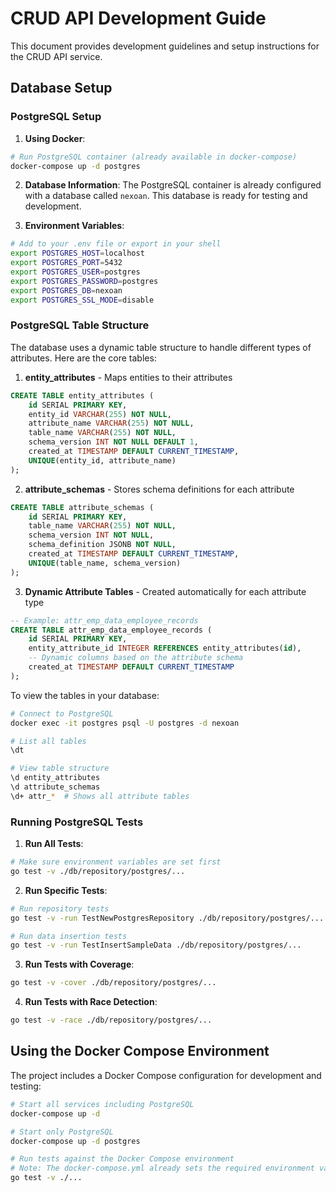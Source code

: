 # CRUD API Development Guide

This document provides development guidelines and setup instructions for the CRUD API service.

## Database Setup

### PostgreSQL Setup

1. **Using Docker**:
```bash
# Run PostgreSQL container (already available in docker-compose)
docker-compose up -d postgres
```

2. **Database Information**:
The PostgreSQL container is already configured with a database called `nexoan`. This database is ready for testing and development.

3. **Environment Variables**:
```bash
# Add to your .env file or export in your shell
export POSTGRES_HOST=localhost
export POSTGRES_PORT=5432
export POSTGRES_USER=postgres
export POSTGRES_PASSWORD=postgres
export POSTGRES_DB=nexoan
export POSTGRES_SSL_MODE=disable
```

### PostgreSQL Table Structure

The database uses a dynamic table structure to handle different types of attributes. Here are the core tables:

1. **entity_attributes** - Maps entities to their attributes
```sql
CREATE TABLE entity_attributes (
    id SERIAL PRIMARY KEY,
    entity_id VARCHAR(255) NOT NULL,
    attribute_name VARCHAR(255) NOT NULL,
    table_name VARCHAR(255) NOT NULL,
    schema_version INT NOT NULL DEFAULT 1,
    created_at TIMESTAMP DEFAULT CURRENT_TIMESTAMP,
    UNIQUE(entity_id, attribute_name)
);
```

2. **attribute_schemas** - Stores schema definitions for each attribute
```sql
CREATE TABLE attribute_schemas (
    id SERIAL PRIMARY KEY,
    table_name VARCHAR(255) NOT NULL,
    schema_version INT NOT NULL,
    schema_definition JSONB NOT NULL,
    created_at TIMESTAMP DEFAULT CURRENT_TIMESTAMP,
    UNIQUE(table_name, schema_version)
);
```

3. **Dynamic Attribute Tables** - Created automatically for each attribute type
```sql
-- Example: attr_emp_data_employee_records
CREATE TABLE attr_emp_data_employee_records (
    id SERIAL PRIMARY KEY,
    entity_attribute_id INTEGER REFERENCES entity_attributes(id),
    -- Dynamic columns based on the attribute schema
    created_at TIMESTAMP DEFAULT CURRENT_TIMESTAMP
);
```

To view the tables in your database:
```bash
# Connect to PostgreSQL
docker exec -it postgres psql -U postgres -d nexoan

# List all tables
\dt

# View table structure
\d entity_attributes
\d attribute_schemas
\d+ attr_*  # Shows all attribute tables
```

### Running PostgreSQL Tests

1. **Run All Tests**:
```bash
# Make sure environment variables are set first
go test -v ./db/repository/postgres/...
```

2. **Run Specific Tests**:
```bash
# Run repository tests
go test -v -run TestNewPostgresRepository ./db/repository/postgres/...

# Run data insertion tests
go test -v -run TestInsertSampleData ./db/repository/postgres/...
```

3. **Run Tests with Coverage**:
```bash
go test -v -cover ./db/repository/postgres/...
```

4. **Run Tests with Race Detection**:
```bash
go test -v -race ./db/repository/postgres/...
```

## Using the Docker Compose Environment

The project includes a Docker Compose configuration for development and testing:

```bash
# Start all services including PostgreSQL
docker-compose up -d

# Start only PostgreSQL
docker-compose up -d postgres

# Run tests against the Docker Compose environment
# Note: The docker-compose.yml already sets the required environment variables
go test -v ./...
```
